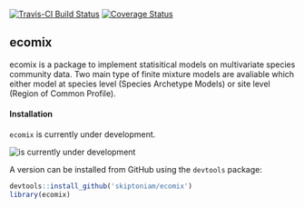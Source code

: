 [![Travis-CI Build Status](https://travis-ci.org/skiptoniam/ecomix.svg?branch=master)](https://travis-ci.org/skiptoniam/ecomix.svg?branch=master) [![Coverage Status](https://img.shields.io/codecov/c/github/skiptoniam/ecomix/master.svg)](https://codecov.io/github/skiptoniam/ecomix?branch=master)

ecomix
------

ecomix is a package to implement statisitical models on multivariate species community data. Two main type of finite mixture models are avaliable which either model at species level (Species Archetype Models) or site level (Region of Common Profile).

#### Installation

`ecomix` is currently under development.

![is currently under development](https://media.giphy.com/media/kudIERso2pFiE/giphy.gif)

A version can be installed from GitHub using the `devtools` package:

``` r
devtools::install_github('skiptoniam/ecomix')
library(ecomix)
```
